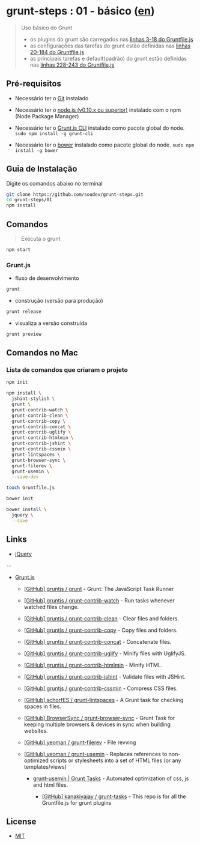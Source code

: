 # grunt-steps : 01 - básico ([en](README.md))

> Uso básico do Grunt
> - os plugins do grunt são carregados nas [linhas 3-18 do Gruntfile.js](Gruntfile.js#L3-L18)
> - as configurações das tarefas do grunt estão definidas nas [linhas 20-184 do Gruntfile.js](Gruntfile.js#L20-L184)
> - as principais tarefas e default(padrão) do grunt estão definidas nas [linhas 228-243 do Gruntfile.js](Gruntfile.js#L228-L243)


## Pré-requisitos

* Necessário ter o [Git](http://git-scm.com/) instalado

* Necessário ter o [node.js (v0.10.x ou superior)](http://nodejs.org/) instalado com o npm (Node Package Manager)

* Necessário ter o [Grunt.js CLI](http://gruntjs.com/getting-started#installing-the-cli) instalado como pacote global do node. `sudo npm install -g grunt-cli`

* Necessário ter o [bower](http://bower.io/) instalado como pacote global do node. `sudo npm install -g bower`


## Guia de Instalação

Digite os comandos abaixo no terminal

```bash
git clone https://github.com/soudev/grunt-steps.git
cd grunt-steps/01
npm install
```


## Comandos

> Executa o grunt

```bash
npm start
```

### Grunt.js

* fluxo de desenvolvimento

```bash
grunt
```

* construção (versão para produção)

```bash
grunt release
```

* visualiza a versão construída

```bash
grunt preview
```


## Comandos no Mac

### Lista de comandos que criaram o projeto

```bash
npm init

npm install \
  jshint-stylish \
  grunt \
  grunt-contrib-watch \
  grunt-contrib-clean \
  grunt-contrib-copy \
  grunt-contrib-concat \
  grunt-contrib-uglify \
  grunt-contrib-htmlmin \
  grunt-contrib-jshint \
  grunt-contrib-cssmin \
  grunt-lintspaces \
  grunt-browser-sync \
  grunt-filerev \
  grunt-usemin \
  --save-dev

touch Gruntfile.js

bower init

bower install \
  jquery \
  --save
```


## Links

* [jQuery](https://jquery.com/)

--

* [Grunt.js](http://gruntjs.com/)

  * [[GitHub] gruntjs / grunt](https://github.com/gruntjs/grunt) - Grunt: The JavaScript Task Runner

  * [[GitHub] gruntjs / grunt-contrib-watch](https://github.com/gruntjs/grunt-contrib-watch) - Run tasks whenever watched files change.

  * [[GitHub] gruntjs / grunt-contrib-clean](https://github.com/gruntjs/grunt-contrib-clean) - Clear files and folders.

  * [[GitHub] gruntjs / grunt-contrib-copy](https://github.com/gruntjs/grunt-contrib-copy) - Copy files and folders.

  * [[GitHub] gruntjs / grunt-contrib-concat](https://github.com/gruntjs/grunt-contrib-concat) - Concatenate files.

  * [[GitHub] gruntjs / grunt-contrib-uglify](https://github.com/gruntjs/grunt-contrib-uglify) - Minify files with UglifyJS.

  * [[GitHub] gruntjs / grunt-contrib-htmlmin](https://github.com/gruntjs/grunt-contrib-htmlmin) - Minify HTML.

  * [[GitHub] gruntjs / grunt-contrib-jshint](https://github.com/gruntjs/grunt-contrib-jshint) - Validate files with JSHint.

  * [[GitHub] gruntjs / grunt-contrib-cssmin](https://github.com/gruntjs/grunt-contrib-cssmin) - Compress CSS files.

  * [[GitHub] schorfES / grunt-lintspaces](https://github.com/schorfES/grunt-lintspaces) - A Grunt task for checking spaces in files.

  * [[GitHub] BrowserSync / grunt-browser-sync](https://github.com/BrowserSync/grunt-browser-sync) - Grunt Task for keeping multiple browsers & devices in sync when building websites.

  * [[GitHub] yeoman / grunt-filerev](https://github.com/yeoman/grunt-filerev) - File revving

  * [[GitHub] yeoman / grunt-usemin](https://github.com/yeoman/grunt-usemin) - Replaces references to non-optimized scripts or stylesheets into a set of HTML files (or any templates/views)

    * [grunt-usemin | Grunt Tasks](http://grunt-tasks.com/grunt-usemin/) - Automated optimization of css, js and html files.

      * [[GitHub] kanakiyajay / grunt-tasks](https://github.com/kanakiyajay/grunt-tasks) - This repo is for all the Gruntfile.js for grunt plugins


## License

- [MIT](../LICENSE)
